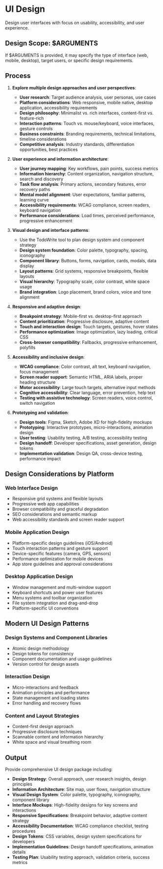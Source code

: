 # UI Design

Design user interfaces with focus on usability, accessibility, and user experience.

## Design Scope: $ARGUMENTS

If $ARGUMENTS is provided, it may specify the type of interface (web, mobile, desktop), target users, or specific design requirements.

## Process

1. **Explore multiple design approaches and user perspectives**:
   - **User research**: Target audience analysis, user personas, use cases
   - **Platform considerations**: Web responsive, mobile native, desktop application, accessibility requirements
   - **Design philosophy**: Minimalist vs. rich interfaces, content-first vs. feature-rich
   - **Interaction patterns**: Touch vs. mouse/keyboard, voice interfaces, gesture controls
   - **Business constraints**: Branding requirements, technical limitations, timeline considerations
   - **Competitive analysis**: Industry standards, differentiation opportunities, best practices

2. **User experience and information architecture**:
   - **User journey mapping**: Key workflows, pain points, success metrics
   - **Information hierarchy**: Content organization, navigation structure, search and discovery
   - **Task flow analysis**: Primary actions, secondary features, error recovery paths
   - **Mental model alignment**: User expectations, familiar patterns, learning curve
   - **Accessibility requirements**: WCAG compliance, screen readers, keyboard navigation
   - **Performance considerations**: Load times, perceived performance, progressive enhancement

3. **Visual design and interface patterns**:
   - Use the TodoWrite tool to plan design system and component strategy
   - **Design system foundation**: Color palette, typography, spacing, iconography
   - **Component library**: Buttons, forms, navigation, cards, modals, data display
   - **Layout patterns**: Grid systems, responsive breakpoints, flexible layouts
   - **Visual hierarchy**: Typography scale, color contrast, white space usage
   - **Brand integration**: Logo placement, brand colors, voice and tone alignment

4. **Responsive and adaptive design**:
   - **Breakpoint strategy**: Mobile-first vs. desktop-first approach
   - **Content prioritization**: Progressive disclosure, adaptive content
   - **Touch and interaction design**: Touch targets, gestures, hover states
   - **Performance optimization**: Image optimization, lazy loading, critical CSS
   - **Cross-browser compatibility**: Fallbacks, progressive enhancement, polyfills

5. **Accessibility and inclusive design**:
   - **WCAG compliance**: Color contrast, alt text, keyboard navigation, focus management
   - **Screen reader support**: Semantic HTML, ARIA labels, proper heading structure
   - **Motor accessibility**: Large touch targets, alternative input methods
   - **Cognitive accessibility**: Clear language, error prevention, help text
   - **Testing with assistive technology**: Screen readers, voice control, switch navigation

6. **Prototyping and validation**:
   - **Design tools**: Figma, Sketch, Adobe XD for high-fidelity mockups
   - **Prototyping**: Interactive prototypes, micro-interactions, animation design
   - **User testing**: Usability testing, A/B testing, accessibility testing
   - **Design handoff**: Developer specifications, asset generation, design tokens
   - **Implementation validation**: Design QA, cross-device testing, performance impact

## Design Considerations by Platform

### Web Interface Design
- Responsive grid systems and flexible layouts
- Progressive web app capabilities
- Browser compatibility and graceful degradation
- SEO considerations and semantic markup
- Web accessibility standards and screen reader support

### Mobile Application Design
- Platform-specific design guidelines (iOS/Android)
- Touch interaction patterns and gesture support
- Device-specific features (camera, GPS, sensors)
- Performance optimization for mobile devices
- App store guidelines and approval considerations

### Desktop Application Design
- Window management and multi-window support
- Keyboard shortcuts and power user features
- Menu systems and toolbar organization
- File system integration and drag-and-drop
- Platform-specific UI conventions

## Modern UI Design Patterns

### Design Systems and Component Libraries
- Atomic design methodology
- Design tokens for consistency
- Component documentation and usage guidelines
- Version control for design assets

### Interaction Design
- Micro-interactions and feedback
- Animation principles and performance
- State management and loading states
- Error handling and recovery flows

### Content and Layout Strategies
- Content-first design approach
- Progressive disclosure techniques
- Scannable content and information hierarchy
- White space and visual breathing room

## Output

Provide comprehensive UI design package including:
- **Design Strategy**: Overall approach, user research insights, design principles
- **Information Architecture**: Site map, user flows, navigation structure
- **Visual Design System**: Color palette, typography, iconography, component library
- **Interface Mockups**: High-fidelity designs for key screens and interactions
- **Responsive Specifications**: Breakpoint behavior, adaptive content strategy
- **Accessibility Documentation**: WCAG compliance checklist, testing procedures
- **Design Tokens**: CSS variables, design system specifications for developers
- **Implementation Guidelines**: Design handoff specifications, animation details
- **Testing Plan**: Usability testing approach, validation criteria, success metrics
